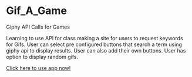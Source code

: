 # Gif_A_Game
Giphy API Calls for Games

Learning to use API for class making a site for users to request keywords for Gifs.
User can select pre configured buttons that search a term using giphy api to display results.
User can also add their own buttons.
User has option to display random gifs.

[Click here to use app now!](https://jack87.github.io/Gif_A_Game/)